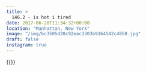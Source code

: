 ```yaml
---
title: >
  146.2 - is hot i tired
date: 2017-06-20T11:34:32+00:00
location: "Manhattan, New York"
image: "/img/bc3505d28c92eac3303b9164542c4858.jpg"
draft: false
instagram: true
---
```


{{<photo src="/img/bc3505d28c92eac3303b9164542c4858.jpg">}}
